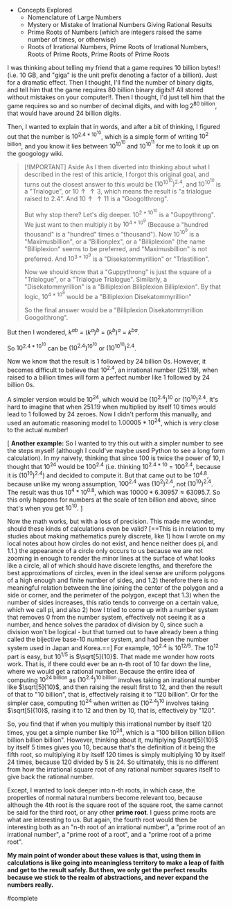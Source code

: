 - Concepts Explored
	- Nomenclature of Large Numbers
	- Mystery or Mistake of Irrational Numbers Giving Rational Results
	- Prime Roots of Numbers (which are integers raised the same number of times, or otherwise)
	- Roots of Irrational Numbers, Prime Roots of Irrational Numbers, Roots of Prime Roots, Prime Roots of Prime Roots

I was thinking about telling my friend that a game requires 10 billion bytes!! (i.e. 10 GB, and "giga" is the unit prefix denoting a factor of a billion). Just for a dramatic effect. Then I thought, I'll find the number of binary digits, and tell him that the game requires 80 billion binary digits!! All stored without mistakes on your computer!!. Then I thought, I'd just tell him that the game requires so and so number of decimal digits, and with $\log2^\text{80 billion}$, that would have around 24 billion digits.

Then, I wanted to explain that in words, and after a bit of thinking, I figured out that the number is $10^{2.4*10^{10}}$, which is a simple form of writing $10^\text{2 billion}$, and you know it lies between $10^{{10}^{10}}$ and $10^{{10}^{11}}$ for me to look it up on the googology wiki.

> [!IMPORTANT] Aside
> As I then diverted into thinking about what I described in the rest of this article, I forgot this original goal, and turns out the closest answer to this would be $(10^{10^{10}})^{2.4}$, and $10^{10^{10}}$ is a "Trialogue", or $10 \uparrow \uparrow 3$, which means the result is "a trialogue raised to 2.4". And $10 \uparrow \uparrow 11$ is a "Googolthrong".
> 
> But why stop there? Let's dig deeper. $10^{2*10^{10}}$ is a "Guppythrong". We just want to then multiply it by $10^{4*10^9}$ (Because a "hundred thousand" is a "hundred" times a "thousand"). Now $10^10^9$ is a "Maximusbillion", or a "Billionplex", or a "Billiplexion" (the name "Billiplexion" seems to be preferred, and "Maximusbillion" is not preferred. And $10^{3*10^9}$ is a "Disekatommyrillion" or "Trlastillion".
> 
> Now we should know that a "Guppythrong" is just the square of a "Trialogue", or a "Trialogue Trialogue". Similarly, a "Disekatommyrillion" is a "Billiplexion Billiplexion Billiplexion". By that logic, $10^{4*10^9}$ would be a "Billiplexion Disekatommyrillion"
> 
> So the final answer would be a "Billiplexion Disekatommyrillion Googolthrong".

But then I wondered, $k^{ab}$ = $(k^a)^b$  = $(k^b)^a$ = $k^{ba}$.

So $10^{2.4*10^{10}}$ can be $(10^{2.4})^{10^{10}}$ or $(10^{10^{10}})^{2.4}$.

Now we know that the result is 1 followed by 24 billion 0s. However, it becomes difficult to believe that $10^{2.4}$, an irrational number (251.19), when raised to a billion times will form a perfect number like 1 followed by 24 billion 0s.

A simpler version would be $10^{24}$, which would be $(10^{2.4})^{10}$ or $(10^{10})^{2.4}$. It's hard to imagine that when 251.19 when multiplied by itself 10 times would lead to 1 followed by 24 zeroes. Now I didn't perform this manually, and used an automatic reasoning model to $1.00005*10^{24}$, which is very close to the actual number!

[
**Another example:**
So I wanted to try this out with a simpler number to see the steps myself (although I could've maybe used Python to see a long form calculation). In my naivety, thinking that since $100$ is twice the power of $10$, I thought that $10^{24}$ would be $100^{2.4}$ (i.e. thinking $10^{2.4*10}$ = $100^{2.4}$, because it is $(10^{10})^{2.4}$) and decided to compute it. But that came out to be $10^{4.8}$, because unlike my wrong assumption, $100^{2.4}$ was $(10^2)^{2.4}$, not $(10^{10})^{2.4}$. The result was thus $10^4 * 10^{0.8}$, which was $10000 * 6.30957 \approx 63095.7$. So this only happens for numbers at the scale of ten billion and above, since that's when you get $10^{10}$.
]

Now the math works, but with a loss of precision. This made me wonder, should these kinds of calculations even be valid? [==This is in relation to my studies about making mathematics purely discrete, like 1) how I wrote on my local notes about how circles do not exist, and hence neither does pi, and 1.1.) the appearance of a circle only occurs to us because we are not zooming in enough to render the minor lines at the surface of what looks like a circle, all of which should have discrete lengths, and therefore the best approximations of circles, even in the ideal sense are uniform polygons of a high enough and finite number of sides, and 1.2) therefore there is no meaningful relation between the line joining the center of the polygon and a side or corner, and the perimeter of the polygon, except that 1.3) when the number of sides increases, this ratio tends to converge on a certain value, which we call pi, and also 2) how I tried to come up with a number system that removes 0 from the number system, effectively not seeing it as a number, and hence solves the paradox of division by 0, since such a division won't be logical - but that turned out to have already been a thing called the bijective base-10 number system, and had been the number system used in Japan and Korea.==] For example, $10^{2.4}$ is $10^{12/5}$. The $10^{12}$ part is easy, but $10^{1/5}$ is $\sqrt[5]{10}$. That made me wonder how roots work. That is, if there could ever be an n-th root of 10 far down the line, where we would get a rational number. Because the entire idea of computing $10^\text{24 billion}$ as $(10^{2.4})^\text{10 billion}$ involves taking an irrational number like $\sqrt[5]{10}$, and then raising the result first to 12, and then the result of that to "10 billion", that is, effectively raising it to "120 billion". Or for the simpler case, computing $10^{24}$ when written as $(10^{2.4})^{10}$ involves taking $\sqrt[5]{10}$, raising it to 12 and then by 10, that is, effectively by "120".

So, you find that if when you multiply this irrational number by itself 120 times, you get a simple number like $10^{24}$, which is a "100 billion billion billion billion billion billion". However, thinking about it, multiplying $\sqrt[5]{10}$ by itself 5 times gives you 10, because that's the definition of it being the fifth root, so multiplying it by itself 120 times is simply multiplying 10 by itself 24 times, because 120 divided by 5 is 24. So ultimately, this is no different from how the irrational square root of any rational number squares itself to give back the rational number.

Except, I wanted to look deeper into n-th roots, in which case, the properties of normal natural numbers become relevant too, because although the 4th root is the square root of the square root, the same cannot be said for the third root, or any other **prime root**. I guess prime roots are what are interesting to us. But again, the fourth root would then be interesting both as an "n-th root of an irrational number", a "prime root of an irrational number", a "prime root of a root", and a "prime root of a prime root".

**My main point of wonder about these values is that, using them in calculations is like going into meaningless territory to make a leap of faith and get to the result safely. But then, we only get the perfect results because we stick to the realm of abstractions, and never expand the numbers really.**

#complete

